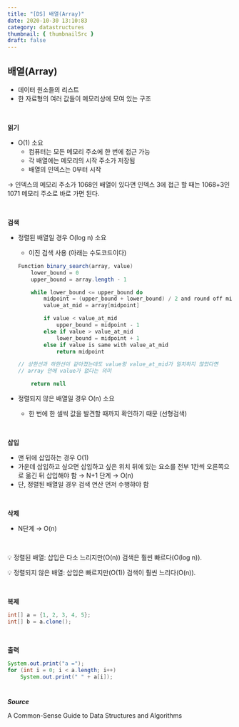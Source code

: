 ```yaml
---
title: "[DS] 배열(Array)"
date: 2020-10-30 13:10:83
category: datastructures
thumbnail: { thumbnailSrc }
draft: false
---
```

## 배열(Array)

- 데이터 원소들의 리스트
- 한 자료형의 여러 값들이 메모리상에 모여 있는 구조

<br/>

**읽기**

- O(1) 소요
    - 컴퓨터는 모든 메모리 주소에 한 번에 접근 가능
    - 각 배열에는 메모리의 시작 주소가 저장됨
    - 배열의 인덱스는 0부터 시작

→ 인덱스의 메모리 주소가 1068인 배열이 있다면 인덱스 3에 접근 할 때는 1068+3인 1071 메모리 주소로 바로 가면 된다.

<br/>

**검색**

- 정렬된 배열일 경우 O(log n) 소요
    - 이진 검색 사용 (아래는 수도코드이다)

    ```java
    Function binary_search(array, value)
    	lower_bound = 0
    	upper_bound = array.length - 1

    	while lower_bound <= upper_bound do
    		midpoint = (upper_bound + lower_bound) / 2 and round off midpoint
    		value_at_mid = array[midpoint]

    		if value < value_at_mid
    			upper_bound = midpoint - 1
    		else if value > value_at_mid
    			lower_bound = midpoint + 1
    		else if value is same with value_at_mid
    			return midpoint

    // 상한선과 하한선이 같아졌는데도 value랑 value_at_mid가 일치하지 않았다면
    // array 안에 value가 없다는 의미

    	return null
    ```

- 정렬되지 않은 배열일 경우 O(n) 소요
    - 한 번에 한 셀씩 값을 발견할 때까지 확인하기 때문 (선형검색)

<br/>

**삽입**

- 맨 뒤에 삽입하는 경우 O(1)
- 가운데 삽입하고 싶으면 삽입하고 싶은 위치 뒤에 있는 요소를 전부 1칸씩 오른쪽으로 옮긴 뒤 삽입해야 함 → N+1 단계 → O(n)
- 단, 정렬된 배열일 경우 검색 연산 먼저 수행햐야 함

<br/>

**삭제**

- N단계 → O(n)

<br/>

💡 정렬된 배열: 삽입은 다소 느리지만(O(n)) 검색은 훨씬 빠르다(O(log n)).

💡 정렬되지 않은 배열: 삽입은 빠르지만(O(1)) 검색이 훨씬 느리다(O(n)).

<br/>

**복제**

```java
int[] a = {1, 2, 3, 4, 5};
int[] b = a.clone();
```

<br/>

**출력**

```java
System.out.print("a =");
for (int i = 0; i < a.length; i++)
	System.out.print(" " + a[i]);
```

#

***Source***  

A Common-Sense Guide to Data Structures and Algorithms

